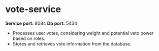 # vote-service

**Service port:** 8084
**Db port:** 5434

* Processes user votes, considering weight and potential veto power based on roles.
* Stores and retrieves vote information from the database.


